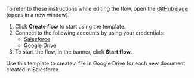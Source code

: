 To refer to these instructions while editing the flow, open the [GitHub page](https://github.com/ot4i/app-connect-templates/tree/master/resources/markdown/Create%20a%20file%20in%20Google%20Drive%20for%20each%20new%20document%20created%20in%20Salesforce_instructions.md) (opens in a new window).

1. Click **Create flow** to start using the template.
2. Connect to the following accounts by using your credentials:
   - [Salesforce](https://www.ibm.com/docs/en/app-connect/containers_cd?topic=apps-salesforce)
   - [Google Drive](https://www.ibm.com/docs/en/app-connect/containers_cd?topic=apps-google-drive)
3. To start the flow, in the banner, click **Start flow**.


Use this template to create a file in Google Drive for each new document created in Salesforce.






